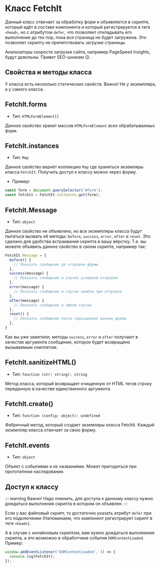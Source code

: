 # Класс FetchIt

Данный класс отвечает за обработку форм и объявляется в скрипте, который идёт в составе компонента и который регистрируется в теге `<head>`, но с атрибутом `defer`, что позволяет откладывать его выполнение до тех пор, пока вся страница не будет загружена. Это позволяет скрипту не препятствовать загрузке страницы.

Анализаторы скорости загрузки сайта, например PageSpeed Insights, будут довольны. Привет SEO-шникам :wink:.

## Свойства и методы класса

У класса есть несколько статических свойств. Важно! Не у экземпляра, а у самого класса.

## FetchIt.forms

- Тип: `HTMLFormElement[]`

Данное свойство хранит массив `HTMLFormElement` всех обрабатываемых форм.

## FetchIt.instances

- Тип: `Map`

Данное свойство вернёт коллекцию `Map` где храняться экземляры класса `FetchIt`. Получить доступ к классу можно через форму.

- Пример:

```js
const form = document.querySelector('#form');
const fetchit = FetchIt.instances.get(form);
```

## FetchIt.Message

- Тип: `object`

Данное свойство не объявлено, но все экземпляры класса будут пытаться вызвать её методы: `before`, `success`, `error`, `after` и `reset`. Это сделано для удобства встраивания скрипта в вашу вёрстку. Т.е. вы можете объявить данное свойство в своем скрипте, например так:

```js
FetchIt.Message = {
  before() {
    // Показать сообщение до отправки формы
  },
  success(message) {
    // Показать сообщение в случае успешной отправки
  },
  error(message) {
    // Показать сообщение в случае ошибки при отправке
  },
  after(message) {
    // Показать сообщение в любом случае
  },
  reset() {
    // Показать сообщение после сбрасывания данных формы
  },
}
```

Как вы уже заметили, методы `success`, `error` и `after` получают в качестве аргумента сообщение, которое будет возвращено вызываемым сниппетом.

## FetchIt.sanitizeHTML()

- Тип: `function (str: string): string`

Метод класса, который возвращает очищенную от HTML тегов строку переданную в качестве единственного аргумента.

## FetchIt.create()

- Тип: `function (config: object): undefined`

Фабричный метод, который создает экземляры класса FetchIt. Каждый экземпляр класса отвечает за свою форму.

## FetchIt.events

- Тип: `object`

Объект с событиями и их названиями. Может пригодиться при прототипном наследовании.

## Доступ к классу

::: warning Важно!
Надо помнить, для доступа к данному классу нужно дождаться выполнения скрипта в котором он объявлен.
:::

Если у вас файловый скрипт, то достаточно указать атрибут `defer` при его подключении (Напоминаем, что компонент регистрирует скрипт в теге `<head>`).

А в случае с инлайновым скриптом, вам нужно дождаться выполнения скрипта, а это возможно в обработчике события `DOMContentLoaded`. Пример:

```js
window.addEventListener('DOMContentLoaded', () => {
  console.log(FetchIt);
});
```
